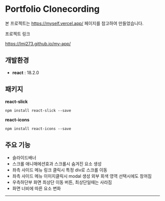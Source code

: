 # Portfolio Clonecording

본 프로젝트는 <https://myself.vercel.app/> 페이지를 참고하여 만들었습니다.

프로젝트 링크

<https://lmj273.github.io/my-app/>

## 개발환경

* **react** : 18.2.0

## 패키지
**react-slick**
```
npm install react-slick --save
```
**react-icons**
```
npm install react-icons --save
```

## 주요 기능

* 슬라이드배너
* 스크롤 애니매에션효과 스크롤시 숨겨진 요소 생성
* 좌측 사이드 메뉴 링크 클릭시 특정 div로 스크롤 이동
* 좌측 사이드 메뉴 이미지클릭시 modal 생성 외부 회색 영역 선택시에도 창꺼짐
* 우측하단부 화면 최상단 이동 버튼, 최상단일때는 사라짐
* 화면 너비에 따른 요소 변화

---
